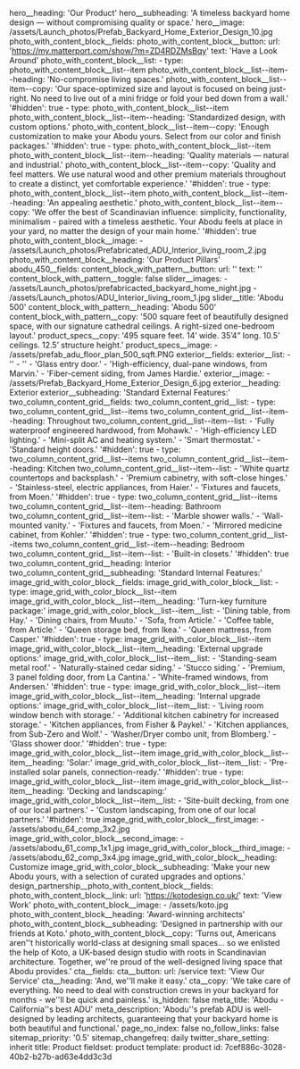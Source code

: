 hero__heading: 'Our Product'
hero__subheading: 'A timeless backyard home design — without compromising quality or space.'
hero__image: /assets/Launch_photos/Prefab_Backyard_Home_Exterior_Design_10.jpg
photo_with_content_block__fields:
  photo_with_content_block__button:
    url: 'https://my.matterport.com/show/?m=ZD4RDZMsBqy'
    text: 'Have a Look Around'
  photo_with_content_block__list:
    -
      type: photo_with_content_block__list--item
      photo_with_content_block__list--item--heading: 'No-compromise living spaces.'
      photo_with_content_block__list--item--copy: 'Our space-optimized size and layout is focused on being just-right. No need to live out of a mini fridge or fold your bed down from a wall.'
      '#hidden': true
    -
      type: photo_with_content_block__list--item
      photo_with_content_block__list--item--heading: 'Standardized design, with custom options.'
      photo_with_content_block__list--item--copy: 'Enough customization to make your Abodu yours. Select from our color and finish packages.'
      '#hidden': true
    -
      type: photo_with_content_block__list--item
      photo_with_content_block__list--item--heading: 'Quality materials — natural and industrial.'
      photo_with_content_block__list--item--copy: 'Quality and feel matters. We use natural wood and other premium materials throughout to create a distinct, yet comfortable experience.'
      '#hidden': true
    -
      type: photo_with_content_block__list--item
      photo_with_content_block__list--item--heading: 'An appealing aesthetic.'
      photo_with_content_block__list--item--copy: 'We offer the best of Scandinavian influence: simplicity, functionality, minimalism - paired with a timeless aesthetic. Your Abodu feels at place in your yard, no matter the design of your main home.'
      '#hidden': true
  photo_with_content_block__image:
    - /assets/Launch_photos/Prefabricated_ADU_Interior_living_room_2.jpg
  photo_with_content_block__heading: 'Our Product Pillars'
abodu_450__fields:
  content_block_with_pattern__button:
    url: ''
    text: ''
  content_block_with_pattern__toggle: false
  slider__images:
    - /assets/Launch_photos/prefabricacted_backyard_home_night.jpg
    - /assets/Launch_photos/ADU_Interior_living_room_1.jpg
  slider__title: 'Abodu 500'
  content_block_with_pattern__heading: 'Abodu 500'
  content_block_with_pattern__copy: '500 square feet of beautifully designed space, with our signature cathedral ceilings. A right-sized one-bedroom layout.'
  product_specs__copy: '495 square feet. 14’ wide. 35’4” long. 10.5’ ceilings. 12.5’ structure height.'
  product_specs__image:
    - /assets/prefab_adu_floor_plan_500_sqft.PNG
exterior__fields:
  exterior__list:
    - ''
    - ''
    - 'Glass entry door.'
    - 'High-efficiency, dual-pane windows, from Marvin.'
    - 'Fiber-cement siding, from James Hardie.'
  exterior__image:
    - /assets/Prefab_Backyard_Home_Exterior_Design_6.jpg
  exterior__heading: Exterior
  exterior__subheading: 'Standard External Features:'
two_column_content_grid__fields:
  two_column_content_grid__list:
    -
      type: two_column_content_grid__list--items
      two_column_content_grid__list--item--heading: Throughout
      two_column_content_grid__list--item--list:
        - 'Fully waterproof engineered hardwood, from Mohawk.'
        - 'High-efficiency LED lighting.'
        - 'Mini-split AC and heating system.'
        - 'Smart thermostat.'
        - 'Standard height doors.'
      '#hidden': true
    -
      type: two_column_content_grid__list--items
      two_column_content_grid__list--item--heading: Kitchen
      two_column_content_grid__list--item--list:
        - 'White quartz countertops and backsplash.'
        - 'Premium cabinetry, with soft-close hinges.'
        - 'Stainless-steel, electric appliances, from Haier.'
        - 'Fixtures and faucets, from Moen.'
      '#hidden': true
    -
      type: two_column_content_grid__list--items
      two_column_content_grid__list--item--heading: Bathroom
      two_column_content_grid__list--item--list:
        - 'Marble shower walls.'
        - 'Wall-mounted vanity.'
        - 'Fixtures and faucets, from Moen.'
        - 'Mirrored medicine cabinet, from Kohler.'
      '#hidden': true
    -
      type: two_column_content_grid__list--items
      two_column_content_grid__list--item--heading: Bedroom
      two_column_content_grid__list--item--list:
        - 'Built-in closets.'
      '#hidden': true
  two_column_content_grid__heading: Interior
  two_column_content_grid__subheading: 'Standard Internal Features:'
image_grid_with_color_block__fields:
  image_grid_with_color_block__list:
    -
      type: image_grid_with_color_block__list--item
      image_grid_with_color_block__list--item__heading: 'Turn-key furniture package:'
      image_grid_with_color_block__list--item__list:
        - 'Dining table, from Hay.'
        - 'Dining chairs, from Muuto.'
        - 'Sofa, from  Article.'
        - 'Coffee table, from Article.'
        - 'Queen storage bed, from Ikea.'
        - 'Queen mattress, from Casper.'
      '#hidden': true
    -
      type: image_grid_with_color_block__list--item
      image_grid_with_color_block__list--item__heading: 'External upgrade options:'
      image_grid_with_color_block__list--item__list:
        - 'Standing-seam metal roof.'
        - 'Naturally-stained cedar siding.'
        - 'Stucco siding.'
        - 'Premium, 3 panel folding door, from La Cantina.'
        - 'White-framed windows, from Andersen.'
      '#hidden': true
    -
      type: image_grid_with_color_block__list--item
      image_grid_with_color_block__list--item__heading: 'Internal upgrade options:'
      image_grid_with_color_block__list--item__list:
        - 'Living room window bench with storage.'
        - 'Additional kitchen cabinetry for increased storage.'
        - 'Kitchen appliances, from Fisher & Paykel.'
        - 'Kitchen appliances, from Sub-Zero and Wolf.'
        - 'Washer/Dryer combo unit, from Blomberg.'
        - 'Glass shower door.'
      '#hidden': true
    -
      type: image_grid_with_color_block__list--item
      image_grid_with_color_block__list--item__heading: 'Solar:'
      image_grid_with_color_block__list--item__list:
        - 'Pre-installed solar panels, connection-ready.'
      '#hidden': true
    -
      type: image_grid_with_color_block__list--item
      image_grid_with_color_block__list--item__heading: 'Decking and landscaping:'
      image_grid_with_color_block__list--item__list:
        - 'Site-built decking, from one of our local partners.'
        - 'Custom landscaping, from one of our local partners.'
      '#hidden': true
  image_grid_with_color_block__first_image:
    - /assets/abodu_64_comp_3x2.jpg
  image_grid_with_color_block__second_image:
    - /assets/abodu_61_comp_1x1.jpg
  image_grid_with_color_block__third_image:
    - /assets/abodu_62_comp_3x4.jpg
  image_grid_with_color_block__heading: Customize
  image_grid_with_color_block__subheading: 'Make your new Abodu yours, with a selection of curated upgrades and options.'
design_partnership__photo_with_content_block__fields:
  photo_with_content_block__link:
    url: 'https://kotodesign.co.uk/'
    text: 'View Work'
  photo_with_content_block__image:
    - /assets/koto.jpg
  photo_with_content_block__heading: 'Award-winning architects'
  photo_with_content_block__subheading: 'Designed in partnership with our friends at Koto.'
  photo_with_content_block__copy: 'Turns out, Americans aren''t historically world-class at designing small spaces… so we enlisted the help of Koto, a UK-based design studio with roots in Scandinavian architecture. Together, we''re proud of the well-designed living space that Abodu provides.'
cta__fields:
  cta__button:
    url: /service
    text: 'View Our Service'
  cta__heading: 'And, we''ll make it easy.'
  cta__copy: 'We take care of everything. No need to deal with construction crews in your backyard for months - we''ll be quick and painless.'
is_hidden: false
meta_title: 'Abodu  - California''s best ADU'
meta_description: 'Abodu''s prefab ADU is well-designed by leading architects, guaranteeing that your backyard home is both beautiful and functional.'
page_no_index: false
no_follow_links: false
sitemap_priority: '0.5'
sitemap_changefreq: daily
twitter_share_setting: inherit
title: Product
fieldset: product
template: product
id: 7cef886c-3028-40b2-b27b-ad63e4dd3c3d
